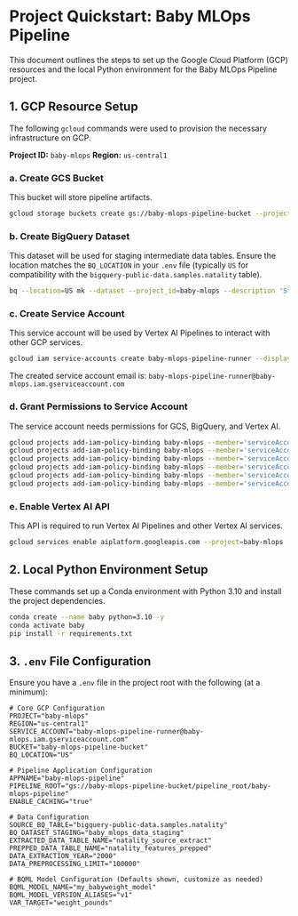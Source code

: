 # Project Quickstart: Baby MLOps Pipeline

This document outlines the steps to set up the Google Cloud Platform (GCP) resources and the local Python environment for the Baby MLOps Pipeline project.

## 1. GCP Resource Setup

The following `gcloud` commands were used to provision the necessary infrastructure on GCP.

**Project ID:** `baby-mlops`
**Region:** `us-central1`

### a. Create GCS Bucket

This bucket will store pipeline artifacts.

```bash
gcloud storage buckets create gs://baby-mlops-pipeline-bucket --project=baby-mlops --location=us-central1 --uniform-bucket-level-access
```

### b. Create BigQuery Dataset

This dataset will be used for staging intermediate data tables. Ensure the location matches the `BQ_LOCATION` in your `.env` file (typically `US` for compatibility with the `bigquery-public-data.samples.natality` table).

```bash
bq --location=US mk --dataset --project_id=baby-mlops --description 'Staging dataset for baby MLOps pipeline' baby_mlops_data_staging
```

### c. Create Service Account

This service account will be used by Vertex AI Pipelines to interact with other GCP services.

```bash
gcloud iam service-accounts create baby-mlops-pipeline-runner --display-name='Baby MLOps Pipeline Runner' --project=baby-mlops
```
The created service account email is: `baby-mlops-pipeline-runner@baby-mlops.iam.gserviceaccount.com`

### d. Grant Permissions to Service Account

The service account needs permissions for GCS, BigQuery, and Vertex AI.

```bash
gcloud projects add-iam-policy-binding baby-mlops --member='serviceAccount:baby-mlops-pipeline-runner@baby-mlops.iam.gserviceaccount.com' --role='roles/storage.objectAdmin'
gcloud projects add-iam-policy-binding baby-mlops --member='serviceAccount:baby-mlops-pipeline-runner@baby-mlops.iam.gserviceaccount.com' --role='roles/bigquery.dataEditor'
gcloud projects add-iam-policy-binding baby-mlops --member='serviceAccount:baby-mlops-pipeline-runner@baby-mlops.iam.gserviceaccount.com' --role='roles/bigquery.jobUser'
gcloud projects add-iam-policy-binding baby-mlops --member='serviceAccount:baby-mlops-pipeline-runner@baby-mlops.iam.gserviceaccount.com' --role='roles/aiplatform.user'
gcloud projects add-iam-policy-binding baby-mlops --member='serviceAccount:baby-mlops-pipeline-runner@baby-mlops.iam.gserviceaccount.com' --role='roles/bigquery.dataViewer'
gcloud projects add-iam-policy-binding baby-mlops --member='serviceAccount:baby-mlops-pipeline-runner@baby-mlops.iam.gserviceaccount.com' --role='roles/bigquery.user'
```

### e. Enable Vertex AI API

This API is required to run Vertex AI Pipelines and other Vertex AI services.

```bash
gcloud services enable aiplatform.googleapis.com --project=baby-mlops
```

## 2. Local Python Environment Setup

These commands set up a Conda environment with Python 3.10 and install the project dependencies.

```bash
conda create --name baby python=3.10 -y
conda activate baby
pip install -r requirements.txt
```

## 3. `.env` File Configuration

Ensure you have a `.env` file in the project root with the following (at a minimum):

```dotenv
# Core GCP Configuration
PROJECT="baby-mlops"
REGION="us-central1"
SERVICE_ACCOUNT="baby-mlops-pipeline-runner@baby-mlops.iam.gserviceaccount.com"
BUCKET="baby-mlops-pipeline-bucket"
BQ_LOCATION="US"

# Pipeline Application Configuration
APPNAME="baby-mlops-pipeline"
PIPELINE_ROOT="gs://baby-mlops-pipeline-bucket/pipeline_root/baby-mlops-pipeline"
ENABLE_CACHING="true"

# Data Configuration
SOURCE_BQ_TABLE="bigquery-public-data.samples.natality"
BQ_DATASET_STAGING="baby_mlops_data_staging"
EXTRACTED_DATA_TABLE_NAME="natality_source_extract"
PREPPED_DATA_TABLE_NAME="natality_features_prepped"
DATA_EXTRACTION_YEAR="2000"
DATA_PREPROCESSING_LIMIT="100000"

# BQML Model Configuration (Defaults shown, customize as needed)
BQML_MODEL_NAME="my_babyweight_model"
BQML_MODEL_VERSION_ALIASES="v1"
VAR_TARGET="weight_pounds"
``` 